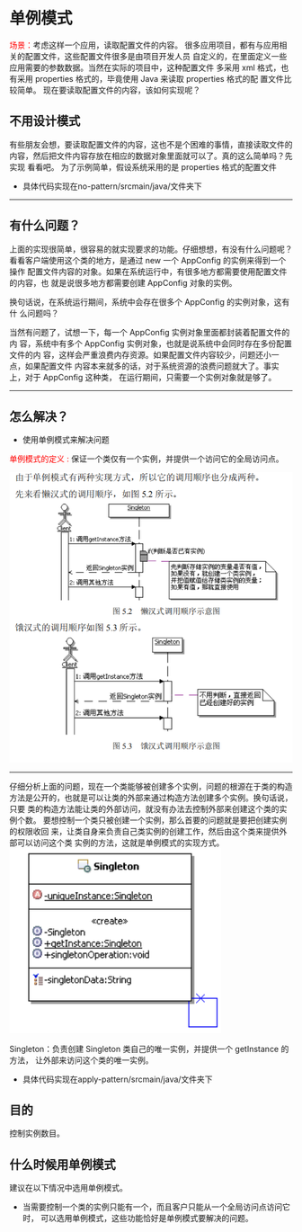 <font color="red"></font>


# 单例模式


<font color="red">场景：</font>考虑这样一个应用，读取配置文件的内容。
很多应用项目，都有与应用相关的配置文件，这些配置文件很多是由项目开发人员
自定义的，在里面定义一些应用需要的参数数据。当然在实际的项目中，这种配置文件
多采用 xml 格式，也有采用 properties 格式的，毕竟使用 Java 来读取 properties 格式的配
置文件比较简单。
现在要读取配置文件的内容，该如何实现呢？

## 不用设计模式

有些朋友会想，要读取配置文件的内容，这也不是个困难的事情，直接读取文件的
内容，然后把文件内容存放在相应的数据对象里面就可以了。真的这么简单吗？先实现
看看吧。
为了示例简单，假设系统采用的是 properties 格式的配置文件


- 具体代码实现在no-pattern/srcmain/java/文件夹下
---
## 有什么问题？

上面的实现很简单，很容易的就实现要求的功能。仔细想想，有没有什么问题呢？
看看客户端使用这个类的地方，是通过 new 一个 AppConfig 的实例来得到一个操作
配置文件内容的对象。如果在系统运行中，有很多地方都需要使用配置文件的内容，也
就是说很多地方都需要创建 AppConfig 对象的实例。

换句话说，在系统运行期间，系统中会存在很多个 AppConfig 的实例对象，这有什
么问题吗？

当然有问题了，试想一下，每一个 AppConfig 实例对象里面都封装着配置文件的内
容，系统中有多个 AppConfig 实例对象，也就是说系统中会同时存在多份配置文件的内
容，这样会严重浪费内存资源。如果配置文件内容较少，问题还小一点，如果配置文件
内容本来就多的话，对于系统资源的浪费问题就大了。事实上，对于 AppConfig 这种类，
在运行期间，只需要一个实例对象就是够了。

---

## 怎么解决？

- 使用单例模式来解决问题
 
<font color="red">单例模式的定义 : </font>保证一个类仅有一个实例，并提供一个访问它的全局访问点。
   
   ![](../images/调用顺序示意图-单例模式.png)
   
   
---

仔细分析上面的问题，现在一个类能够被创建多个实例，问题的根源在于类的构造
方法是公开的，也就是可以让类的外部来通过构造方法创建多个实例。换句话说，只要
类的构造方法能让类的外部访问，就没有办法去控制外部来创建这个类的实例个数。
要想控制一个类只被创建一个实例，那么首要的问题就是要把创建实例的权限收回
来，让类自身来负责自己类实例的创建工作，然后由这个类来提供外部可以访问这个类
实例的方法，这就是单例模式的实现方式。
![](../images/单例模式类图.png)

Singleton：负责创建 Singleton 类自己的唯一实例，并提供一个 getInstance 的方法，
让外部来访问这个类的唯一实例。

- 具体代码实现在apply-pattern/srcmain/java/文件夹下


## 目的

控制实例数目。


## 什么时候用单例模式

建议在以下情况中选用单例模式。

- 当需要控制一个类的实例只能有一个，而且客户只能从一个全局访问点访问它时，
  可以选用单例模式，这些功能恰好是单例模式要解决的问题。
  